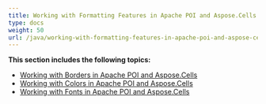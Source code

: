 ```yaml
---
title: Working with Formatting Features in Apache POI and Aspose.Cells
type: docs
weight: 50
url: /java/working-with-formatting-features-in-apache-poi-and-aspose-cells/
---
```


 **This section includes the following topics:**
- [Working with Borders in Apache POI and Aspose.Cells](/cells/java/working-with-borders-in-apache-poi-and-aspose-cells/)
- [Working with Colors in Apache POI and Aspose.Cells](/cells/java/working-with-colors-in-apache-poi-and-aspose-cells/)
- [Working with Fonts in Apache POI and Aspose.Cells](/cells/java/working-with-fonts-in-apache-poi-and-aspose-cells/)
